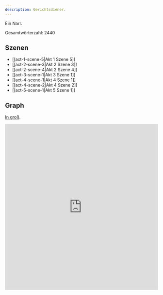 ```yaml
---
description: Gerichtsdiener.
---
```

Ein Narr.

Gesamtwörterzahl: 2440

## Szenen
- [[act-1-scene-5|Akt 1 Szene 5]]
- [[act-2-scene-3|Akt 2 Szene 3]]
- [[act-2-scene-4|Akt 2 Szene 4]]
- [[act-3-scene-1|Akt 3 Szene 1]]
- [[act-4-scene-1|Akt 4 Szene 1]]
- [[act-4-scene-2|Akt 4 Szene 2]]
- [[act-5-scene-1|Akt 5 Szene 1]]

## Graph
[In groß](https://catchears.github.io/was-ihr-wollt-graphs/characters/Narr-dark).
<iframe src="https://catchears.github.io/was-ihr-wollt-graphs/characters/Narr-dark" width=100% height=550 style="border: 0;"></iframe>